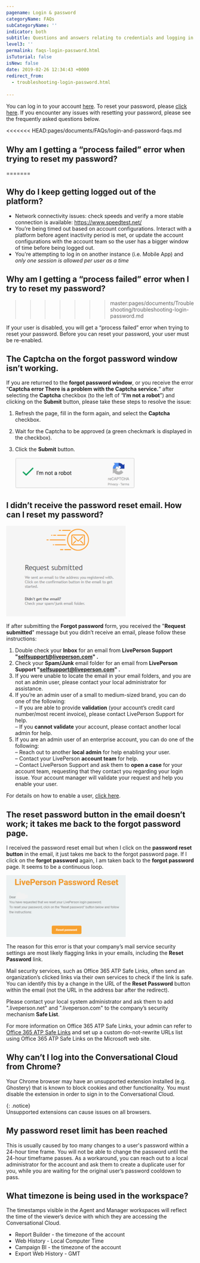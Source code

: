 ```yaml
---
pagename: Login & password
categoryName: FAQs
subCategoryName: ''
indicator: both
subtitle: Questions and answers relating to credentials and logging in
level3: ''
permalink: faqs-login-password.html
isTutorial: false
isNew: false
date: 2019-02-26 12:34:43 +0000
redirect_from:
  - troubleshooting-login-password.html

---
```


You can log in to your account [here](https://authentication.liveperson.net/). To reset your password, please [click here](https://authentication.liveperson.net/forgotMyPassword.html). If you encounter any issues with resetting your password, please see the frequently asked questions below.

<<<<<<< HEAD:pages/documents/FAQs/login-and-password-faqs.md
## Why am I getting a “process failed” error when trying to reset my password?
=======
## Why do I keep getting logged out of the platform?

* Network connectivity issues: check speeds and verify a more stable connection is available: https://www.speedtest.net/
* You’re being timed out based on account configurations. Interact with a platform before agent inactivity period is met, or update the account configurations with the account team so the user has a bigger window of time before being logged out.
* You're attempting to log in on another instance (i.e. Mobile App) and *only one session is allowed per user as a time* 

## Why am I getting a “process failed” error when I try to reset my password?
>>>>>>> master:pages/documents/Troubleshooting/troubleshooting-login-password.md

If your user is disabled, you will get a “process failed” error when trying to reset your password. Before you can reset your password, your user must be re-enabled.

## The Captcha on the forgot password window isn’t working.

If you are returned to the **forgot password window**, or you receive the error “**Captcha error There is a problem with the Captcha service.**” after selecting the **Captcha** checkbox (to the left of “**I’m not a robot**”) and clicking on the **Submit** button, please take these steps to resolve the issue:

1. Refresh the page, fill in the form again, and select the **Captcha** checkbox.
2. Wait for the Captcha to be approved (a green checkmark is displayed in the checkbox).
3. Click the **Submit** button.

   ![](/img/troubleshooting-password2.png)

## I didn’t receive the password reset email. How can I reset my password?

![](/img/troubleshooting-password3.png)

If after submitting the **Forgot password** form, you received the "**Request submitted**" message but you didn’t receive an email, please follow these instructions:

1. Double check your **Inbox** for an email from **LivePerson Support "selfsupport@liveperson.com" .**
2. Check your **Spam/Junk** email folder for an email from **LivePerson Support "selfsupport@liveperson.com" .**
3. If you were unable to locate the email in your email folders, and you are not an admin user, please contact your local administrator for assistance.
4. If you’re an admin user of a small to medium-sized brand, you can do one of the following:  
   – If you are able to provide **validation** (your account’s credit card number/most recent invoice), please contact LivePerson Support for help.  
   – If you **cannot validate** your account, please contact another local admin for help.
5. If you are an admin user of an enterprise account, you can do one of the following:  
   – Reach out to another **local admin** for help enabling your user.  
   – Contact your LivePerson **account team** for help.  
   – Contact LivePerson Support and ask them to **open a case** for your account team, requesting that they contact you regarding your login issue. Your account manager will validate your request and help you enable your user.
   
For details on how to enable a user, [click here](troubleshooting-enable-a-user.html). 

## The reset password button in the email doesn’t work; it takes me back to the forgot password page.

I received the password reset email but when I click on the **password reset button** in the email, it just takes me back to the forgot password page. If I click on the **forgot password** again, I am taken back to the **forgot password** page. It seems to be a continuous loop.

![](/img/troubleshooting-password4.png)

The reason for this error is that your company’s mail service security settings are most likely flagging links in your emails, including the **Reset Password** link.

Mail security services, such as Office 365 ATP Safe Links, often send an organization’s clicked links via their own services to check if the link is safe. You can identify this by a change in the URL of the **Reset Password** button within the email (not the URL in the address bar after the redirect).

Please contact your local system administrator and ask them to add ".liveperson.net" and ".liveperson.com" to the company’s security mechanism **Safe List**.

For more information on Office 365 ATP Safe Links, your admin can refer to [Office 365 ATP Safe Links](https://docs.microsoft.com/en-us/office365/securitycompliance/atp-safe-links) and set up a custom do-not-rewrite URLs list using Office 365 ATP Safe Links on the Microsoft web site.

## Why can’t I log into the Conversational Cloud from Chrome?

Your Chrome browser may have an unsupported extension installed (e.g. Ghostery) that is known to block cookies and other functionality. You must disable the extension in order to sign in to the Conversational Cloud.

{: .notice}  
Unsupported extensions can cause issues on all browsers.

## My password reset limit has been reached

This is usually caused by too many changes to a user's password within a 24-hour time frame. 
You will not be able to change the password until the 24-hour timeframe passes. As a workaround, you can reach  out to a local administrator for the account and ask them to create a duplicate user for you, while you are waiting for the original user’s password cooldown to pass.

## What timezone is being used in the workspace? 
 
The timestamps visible in the Agent and Manager workspaces will reflect the time of the viewer’s device with which they are accessing the Conversational Cloud. 
* Report Builder - the timezone of the account
* Web History - Local Computer Time
* Campaign BI - the timezone of the account
* Export Web History - GMT 

